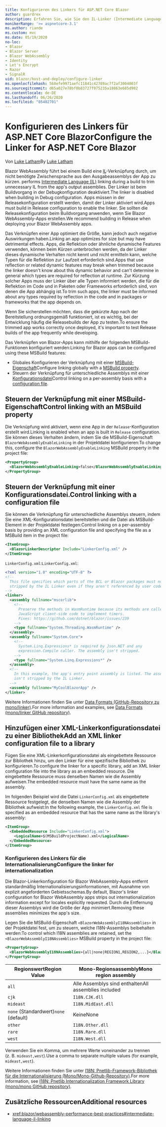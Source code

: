 ```yaml
---
title: Konfigurieren des Linkers für ASP.NET Core Blazor
author: guardrex
description: Erfahren Sie, wie Sie den IL-Linker (Intermediate Language, Zwischensprache) beim Erstellen einer Blazor-App steuern.
monikerRange: '>= aspnetcore-3.1'
ms.author: riande
ms.custom: mvc
ms.date: 05/19/2020
no-loc:
- Blazor
- Blazor Server
- Blazor WebAssembly
- Identity
- Let's Encrypt
- Razor
- SignalR
uid: blazor/host-and-deploy/configure-linker
ms.openlocfilehash: 568efe9971aefc11841c42789ac7f2af3004003f
ms.sourcegitcommit: d65a027e78bf0b83727f975235a18863e685d902
ms.contentlocale: de-DE
ms.lasthandoff: 06/26/2020
ms.locfileid: "85402701"
---
```

# <a name="configure-the-linker-for-aspnet-core-blazor"></a><span data-ttu-id="b5157-103">Konfigurieren des Linkers für ASP.NET Core Blazor</span><span class="sxs-lookup"><span data-stu-id="b5157-103">Configure the Linker for ASP.NET Core Blazor</span></span>

<span data-ttu-id="b5157-104">Von [Luke Latham](https://github.com/guardrex)</span><span class="sxs-lookup"><span data-stu-id="b5157-104">By [Luke Latham](https://github.com/guardrex)</span></span>

Blazor WebAssembly<span data-ttu-id="b5157-105"> führt bei einem Build eine [IL](/dotnet/standard/managed-code#intermediate-language--execution)-Verknüpfung durch, um nicht benötigte Zwischensprache aus den Ausgabeassemblys der App zu kürzen.</span><span class="sxs-lookup"><span data-stu-id="b5157-105"> performs [Intermediate Language (IL)](/dotnet/standard/managed-code#intermediate-language--execution) linking during a build to trim unnecessary IL from the app's output assemblies.</span></span> <span data-ttu-id="b5157-106">Der Linker ist beim Buildvorgang in der Debugkonfiguration deaktiviert.</span><span class="sxs-lookup"><span data-stu-id="b5157-106">The linker is disabled when building in Debug configuration.</span></span> <span data-ttu-id="b5157-107">Apps müssen in der Releasekonfiguration erstellt werden, damit der Linker aktiviert wird.</span><span class="sxs-lookup"><span data-stu-id="b5157-107">Apps must build in Release configuration to enable the linker.</span></span> <span data-ttu-id="b5157-108">Sie sollten die Releasekonfiguration beim Buildvorgang anwenden, wenn Sie Blazor WebAssembly-Apps erstellen.</span><span class="sxs-lookup"><span data-stu-id="b5157-108">We recommend building in Release when deploying your Blazor WebAssembly apps.</span></span> 

<span data-ttu-id="b5157-109">Das Verknüpfen einer App optimiert die Größe, kann jedoch auch negative Auswirkungen haben.</span><span class="sxs-lookup"><span data-stu-id="b5157-109">Linking an app optimizes for size but may have detrimental effects.</span></span> <span data-ttu-id="b5157-110">Apps, die Reflektion oder ähnliche dynamische Features verwenden, können beim Kürzen unterbrochen werden, da der Linker dieses dynamische Verhalten nicht kennt und nicht ermitteln kann, welche Typen für die Reflektion zur Laufzeit erforderlich sind.</span><span class="sxs-lookup"><span data-stu-id="b5157-110">Apps that use reflection or related dynamic features may break when trimmed because the linker doesn't know about this dynamic behavior and can't determine in general which types are required for reflection at runtime.</span></span> <span data-ttu-id="b5157-111">Zur Kürzung solcher Apps muss der Linker über alle Typen informiert werden, die für die Reflektion im Code und in Paketen oder Frameworks erforderlich sind, von denen die App abhängig ist.</span><span class="sxs-lookup"><span data-stu-id="b5157-111">To trim such apps, the linker must be informed about any types required by reflection in the code and in packages or frameworks that the app depends on.</span></span> 

<span data-ttu-id="b5157-112">Wenn Sie sicherstellen möchten, dass die gekürzte App nach der Bereitstellung ordnungsgemäß funktioniert, ist es wichtig, bei der Entwicklung häufig die Releasebuilds der App zu testen.</span><span class="sxs-lookup"><span data-stu-id="b5157-112">To ensure the trimmed app works correctly once deployed, it's important to test Release builds of the app frequently while developing.</span></span>

<span data-ttu-id="b5157-113">Das Verknüpfen von Blazor-Apps kann mithilfe der folgenden MSBuild-Funktionen konfiguriert werden:</span><span class="sxs-lookup"><span data-stu-id="b5157-113">Linking for Blazor apps can be configured using these MSBuild features:</span></span>

* <span data-ttu-id="b5157-114">Globales Konfigurieren der Verknüpfung mit einer [MSBuild-Eigenschaft](#control-linking-with-an-msbuild-property)</span><span class="sxs-lookup"><span data-stu-id="b5157-114">Configure linking globally with a [MSBuild property](#control-linking-with-an-msbuild-property).</span></span>
* <span data-ttu-id="b5157-115">Steuern der Verknüpfung für unterschiedliche Assemblys mit einer [Konfigurationsdatei](#control-linking-with-a-configuration-file)</span><span class="sxs-lookup"><span data-stu-id="b5157-115">Control linking on a per-assembly basis with a [configuration file](#control-linking-with-a-configuration-file).</span></span>

## <a name="control-linking-with-an-msbuild-property"></a><span data-ttu-id="b5157-116">Steuern der Verknüpfung mit einer MSBuild-Eigenschaft</span><span class="sxs-lookup"><span data-stu-id="b5157-116">Control linking with an MSBuild property</span></span>

<span data-ttu-id="b5157-117">Die Verknüpfung wird aktiviert, wenn eine App in der `Release`-Konfiguration erstellt wird.</span><span class="sxs-lookup"><span data-stu-id="b5157-117">Linking is enabled when an app is built in `Release` configuration.</span></span> <span data-ttu-id="b5157-118">Sie können dieses Verhalten ändern, indem Sie die MSBuild-Eigenschaft `BlazorWebAssemblyEnableLinking` in der Projektdatei konfigurieren:</span><span class="sxs-lookup"><span data-stu-id="b5157-118">To change this, configure the `BlazorWebAssemblyEnableLinking` MSBuild property in the project file:</span></span>

```xml
<PropertyGroup>
  <BlazorWebAssemblyEnableLinking>false</BlazorWebAssemblyEnableLinking>
</PropertyGroup>
```

## <a name="control-linking-with-a-configuration-file"></a><span data-ttu-id="b5157-119">Steuern der Verknüpfung mit einer Konfigurationsdatei.</span><span class="sxs-lookup"><span data-stu-id="b5157-119">Control linking with a configuration file</span></span>

<span data-ttu-id="b5157-120">Sie können die Verknüpfung für unterschiedliche Assemblys steuern, indem Sie eine XML-Konfigurationsdatei bereitstellen und die Datei als MSBuild-Element in der Projektdatei festlegen:</span><span class="sxs-lookup"><span data-stu-id="b5157-120">Control linking on a per-assembly basis by providing an XML configuration file and specifying the file as a MSBuild item in the project file:</span></span>

```xml
<ItemGroup>
  <BlazorLinkerDescriptor Include="LinkerConfig.xml" />
</ItemGroup>
```

<span data-ttu-id="b5157-121">`LinkerConfig.xml`:</span><span class="sxs-lookup"><span data-stu-id="b5157-121">`LinkerConfig.xml`:</span></span>

```xml
<?xml version="1.0" encoding="UTF-8" ?>
<!--
  This file specifies which parts of the BCL or Blazor packages must not be
  stripped by the IL Linker even if they aren't referenced by user code.
-->
<linker>
  <assembly fullname="mscorlib">
    <!--
      Preserve the methods in WasmRuntime because its methods are called by 
      JavaScript client-side code to implement timers.
      Fixes: https://github.com/dotnet/blazor/issues/239
    -->
    <type fullname="System.Threading.WasmRuntime" />
  </assembly>
  <assembly fullname="System.Core">
    <!--
      System.Linq.Expressions* is required by Json.NET and any 
      expression.Compile caller. The assembly isn't stripped.
    -->
    <type fullname="System.Linq.Expressions*" />
  </assembly>
  <!--
    In this example, the app's entry point assembly is listed. The assembly
    isn't stripped by the IL Linker.
  -->
  <assembly fullname="MyCoolBlazorApp" />
</linker>
```

<span data-ttu-id="b5157-122">Weitere Informationen finden Sie unter [Data Formats (GitHub-Repository zu mono/linker)](https://github.com/mono/linker/blob/master/docs/data-formats.md).</span><span class="sxs-lookup"><span data-stu-id="b5157-122">For more information and examples, see [Data Formats (mono/linker GitHub repository)](https://github.com/mono/linker/blob/master/docs/data-formats.md).</span></span>

## <a name="add-an-xml-linker-configuration-file-to-a-library"></a><span data-ttu-id="b5157-123">Hinzufügen einer XML-Linkerkonfigurationsdatei zu einer Bibliothek</span><span class="sxs-lookup"><span data-stu-id="b5157-123">Add an XML linker configuration file to a library</span></span>

<span data-ttu-id="b5157-124">Fügen Sie eine XML-Linkerkonfigurationsdatei als eingebettete Ressource zur Bibliothek hinzu, um den Linker für eine spezifische Bibliothek zu konfigurieren.</span><span class="sxs-lookup"><span data-stu-id="b5157-124">To configure the linker for a specific library, add an XML linker configuration file into the library as an embedded resource.</span></span> <span data-ttu-id="b5157-125">Die eingebettete Ressource muss denselben Namen wie die Assembly aufweisen.</span><span class="sxs-lookup"><span data-stu-id="b5157-125">The embedded resource must have the same name as the assembly.</span></span>

<span data-ttu-id="b5157-126">Im folgenden Beispiel wird die Datei `LinkerConfig.xml` als eingebettete Ressource festgelegt, die denselben Namen wie die Assembly der Bibliothek aufweist:</span><span class="sxs-lookup"><span data-stu-id="b5157-126">In the following example, the `LinkerConfig.xml` file is specified as an embedded resource that has the same name as the library's assembly:</span></span>

```xml
<ItemGroup>
  <EmbeddedResource Include="LinkerConfig.xml">
    <LogicalName>$(MSBuildProjectName).xml</LogicalName>
  </EmbeddedResource>
</ItemGroup>
```

### <a name="configure-the-linker-for-internationalization"></a><span data-ttu-id="b5157-127">Konfigurieren des Linkers für die Internationalisierung</span><span class="sxs-lookup"><span data-stu-id="b5157-127">Configure the linker for internationalization</span></span>

<span data-ttu-id="b5157-128">Die Blazor-Linkerkonfiguration für Blazor WebAssembly-Apps entfernt standardmäßig Internationalisierungsinformationen, mit Ausnahme von explizit angeforderten Gebietsschemas.</span><span class="sxs-lookup"><span data-stu-id="b5157-128">By default, Blazor's linker configuration for Blazor WebAssembly apps strips out internationalization information except for locales explicitly requested.</span></span> <span data-ttu-id="b5157-129">Durch die Entfernung dieser Assemblys wird die Größe der App minimiert.</span><span class="sxs-lookup"><span data-stu-id="b5157-129">Removing these assemblies minimizes the app's size.</span></span>

<span data-ttu-id="b5157-130">Legen Sie die MSBuild-Eigenschaft `<BlazorWebAssemblyI18NAssemblies>` in der Projektdatei fest, um zu steuern, welche I18N-Assemblys beibehalten werden:</span><span class="sxs-lookup"><span data-stu-id="b5157-130">To control which I18N assemblies are retained, set the `<BlazorWebAssemblyI18NAssemblies>` MSBuild property in the project file:</span></span>

```xml
<PropertyGroup>
  <BlazorWebAssemblyI18NAssemblies>{all|none|REGION1,REGION2,...}</BlazorWebAssemblyI18NAssemblies>
</PropertyGroup>
```

| <span data-ttu-id="b5157-131">Regionswert</span><span class="sxs-lookup"><span data-stu-id="b5157-131">Region Value</span></span>     | <span data-ttu-id="b5157-132">Mono-Regionsassembly</span><span class="sxs-lookup"><span data-stu-id="b5157-132">Mono region assembly</span></span>    |
| ---------------- | ----------------------- |
| `all`            | <span data-ttu-id="b5157-133">Alle Assemblys sind enthalten</span><span class="sxs-lookup"><span data-stu-id="b5157-133">All assemblies included</span></span> |
| `cjk`            | `I18N.CJK.dll`          |
| `mideast`        | `I18N.MidEast.dll`      |
| <span data-ttu-id="b5157-134">`none` (Standardwert)</span><span class="sxs-lookup"><span data-stu-id="b5157-134">`none` (default)</span></span> | <span data-ttu-id="b5157-135">Keine</span><span class="sxs-lookup"><span data-stu-id="b5157-135">None</span></span>                    |
| `other`          | `I18N.Other.dll`        |
| `rare`           | `I18N.Rare.dll`         |
| `west`           | `I18N.West.dll`         |

<span data-ttu-id="b5157-136">Verwenden Sie ein Komma, um mehrere Werte voneinander zu trennen (z. B. `mideast,west`).</span><span class="sxs-lookup"><span data-stu-id="b5157-136">Use a comma to separate multiple values (for example, `mideast,west`).</span></span>

<span data-ttu-id="b5157-137">Weitere Informationen finden Sie unter [I18N: Pnetlib-Framework-Bibliothek für die Internationalisierung (Mono/Mono-Github-Repository)](https://github.com/mono/mono/tree/master/mcs/class/I18N).</span><span class="sxs-lookup"><span data-stu-id="b5157-137">For more information, see [I18N: Pnetlib Internationalization Framework Library (mono/mono GitHub repository)](https://github.com/mono/mono/tree/master/mcs/class/I18N).</span></span>

## <a name="additional-resources"></a><span data-ttu-id="b5157-138">Zusätzliche Ressourcen</span><span class="sxs-lookup"><span data-stu-id="b5157-138">Additional resources</span></span>

* <xref:blazor/webassembly-performance-best-practices#intermediate-language-il-linking>

